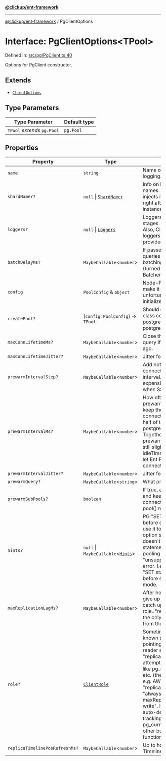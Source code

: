 [**@clickup/ent-framework**](../README.md)

***

[@clickup/ent-framework](../globals.md) / PgClientOptions

# Interface: PgClientOptions\<TPool\>

Defined in: [src/pg/PgClient.ts:40](https://github.com/clickup/ent-framework/blob/master/src/pg/PgClient.ts#L40)

Options for PgClient constructor.

## Extends

- [`ClientOptions`](ClientOptions.md)

## Type Parameters

| Type Parameter | Default type |
| ------ | ------ |
| `TPool` *extends* `pg.Pool` | `pg.Pool` |

## Properties

| Property | Type | Description |
| ------ | ------ | ------ |
| <a id="name"></a> `name` | `string` | Name of the Client; used for logging. |
| <a id="shardnamer"></a> `shardNamer?` | `null` \| [`ShardNamer`](../classes/ShardNamer.md) | Info on how to build/parse Shard names. If not set, then Cluster injects its own ShardNamer here right after creating a Client instance. |
| <a id="loggers"></a> `loggers?` | `null` \| [`Loggers`](Loggers.md) | Loggers to be called at different stages. Client code calls into them. Also, Cluster injects its own loggers here, in addition to the provided ones (if any). |
| <a id="batchdelayms"></a> `batchDelayMs?` | `MaybeCallable`\<`number`\> | If passed, there will be an artificial queries accumulation delay while batching the requests. Default is 0 (turned off). Passed to Batcher#batchDelayMs. |
| <a id="config"></a> `config` | `PoolConfig` & `object` | Node-Postgres config. We can't make it MaybeCallable unfortunately, because it's used to initialize Node-Postgres Pool. |
| <a id="createpool"></a> `createPool?` | (`config`: `PoolConfig`) => `TPool` | Should create an instance of Pool class compatible with node-postgres Pool. By default, node-postgres Pool is used. |
| <a id="maxconnlifetimems"></a> `maxConnLifetimeMs?` | `MaybeCallable`\<`number`\> | Close the connection after the query if it was opened long time ago. |
| <a id="maxconnlifetimejitter"></a> `maxConnLifetimeJitter?` | `MaybeCallable`\<`number`\> | Jitter for maxConnLifetimeMs. |
| <a id="prewarmintervalstep"></a> `prewarmIntervalStep?` | `MaybeCallable`\<`number`\> | Add not more than this number of connections in each prewarm interval. New connections are expensive to establish (especially when SSL is enabled). |
| <a id="prewarmintervalms"></a> `prewarmIntervalMs?` | `MaybeCallable`\<`number`\> | How often to send bursts of prewarm queries to all Clients to keep the minimal number of open connections. The default value is half of the default node-postgres'es idleTimeoutMillis=10s. Together with 1..1.5x jitter (default prewarmIntervalJitter=0.5), it is still slightly below idleTimeoutMillis, and thus, doesn't let Ent Framework close the connections prematurely. |
| <a id="prewarmintervaljitter"></a> `prewarmIntervalJitter?` | `MaybeCallable`\<`number`\> | Jitter for prewarmIntervalMs. |
| <a id="prewarmquery"></a> `prewarmQuery?` | `MaybeCallable`\<`string`\> | What prewarm query to send. |
| <a id="prewarmsubpools"></a> `prewarmSubPools?` | `boolean` | If true, also sends prewarm queries and keeps the min number of connections in all sub-pools. See pool() method for details. |
| <a id="hints"></a> `hints?` | `null` \| `MaybeCallable`\<[`Hints`](../type-aliases/Hints.md)\> | PG "SET key=value" hints to run before each query. Often times we use it to pass statement_timeout option since e.g. PGBouncer doesn't support per-connection statement timeout in transaction pooling mode: it throws "unsupported startup parameter" error. I.e. we may want to emit "SET statement_timeout TO ..." before each query in multi-query mode. |
| <a id="maxreplicationlagms"></a> `maxReplicationLagMs?` | `MaybeCallable`\<`number`\> | After how many milliseconds we give up waiting for the replica to catch up with the master. When role="replica", then this option is the only way to "unlatch" the reads from the master node after a write. |
| <a id="role"></a> `role?` | [`ClientRole`](../type-aliases/ClientRole.md) | Sometimes, the role of this Client is known statically, e.g. when pointing to AWS Aurora writer and reader endpoints. If "master" or "replica" are provided, then no attempt is made to use functions like pg_current_wal_insert_lsn() etc. (they are barely supported in e.g. AWS Aurora). Instead, for "replica" role, it is treated as "always lagging up until maxReplicationLagMs after the last write". If role="unknown", then auto-detection and automatic lag tracking is performed using pg_current_wal_insert_lsn() and other built-in PostgreSQL functions. |
| <a id="replicatimelineposrefreshms"></a> `replicaTimelinePosRefreshMs?` | `MaybeCallable`\<`number`\> | Up to how often we call TimelineManager#triggerRefresh(). |
